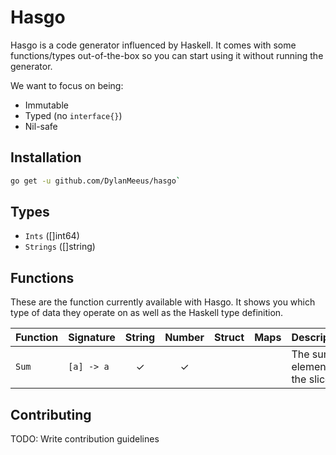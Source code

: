 # Hasgo

Hasgo is a code generator influenced by Haskell. 
It comes with some functions/types out-of-the-box so you can start using it without running the generator. 

We want to focus on being:
* Immutable 
* Typed (no `interface{}`)
* Nil-safe

## Installation

```bash
go get -u github.com/DylanMeeus/hasgo`
```

## Types 
* `Ints` ([]int64)
* `Strings` ([]string)

## Functions

These are the function currently available with Hasgo.
It shows you which type of data they operate on as well as the Haskell type definition.

| Function | Signature          | String | Number | Struct | Maps | Description |
|----------| -----------------  | :----: | :----: | :----: | :--: | ----------- |
| `Sum`    | `[a] -> a`         |   ✓    |   ✓    |        |      | The sum of elements in the slice|

## Contributing

TODO: Write contribution guidelines
